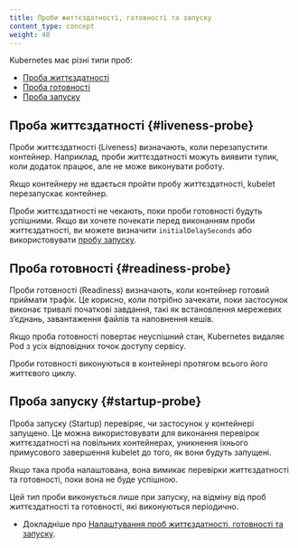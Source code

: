 ```yaml
---
title: Проби життєздатності, готовності та запуску
content_type: concept
weight: 40
---
```


<!-- overview -->

Kubernetes має різні типи проб:

- [Проба життєздатності](#liveness-probe)
- [Проба готовності](#readiness-probe)
- [Проба запуску](#startup-probe)

<!-- body -->

## Проба життєздатності {#liveness-probe}

Проби життєздатності (Liveness) визначають, коли перезапустити контейнер. Наприклад, проби життєздатності можуть виявити тупик, коли додаток працює, але не може виконувати роботу.

Якщо контейнеру не вдається пройти пробу життєздатності, kubelet перезапускає контейнер.

Проби життєздатності не чекають, поки проби готовності будуть успішними. Якщо ви хочете почекати перед виконанням проби життєздатності, ви можете визначити `initialDelaySeconds` або використовувати [пробу запуску](#startup-probe).

## Проба готовності {#readiness-probe}

Проби готовності (Readiness) визначають, коли контейнер готовий приймати трафік. Це корисно, коли потрібно зачекати, поки застосунок виконає тривалі початкові завдання, такі як встановлення мережевих зʼєднань, завантаження файлів та наповнення кешів.

Якщо проба готовності повертає неуспішний стан, Kubernetes видаляє Pod з усіх відповідних точок доступу сервісу.

Проби готовності виконуються в контейнері протягом всього його життєвого циклу.

## Проба запуску {#startup-probe}

Проба запуску (Startup) перевіряє, чи застосунок у контейнері запущено. Це можна використовувати для виконання перевірок життєздатності на повільних контейнерах, уникнення їхнього примусового завершення kubelet до того, як вони будуть запущені.

Якщо така проба налаштована, вона вимикає перевірки життєздатності та готовності, поки вона не буде успішною.

Цей тип проби виконується лише при запуску, на відміну від проб життєздатності та готовності, які виконуються періодично.

- Докладніше про [Налаштування проб життєздатності, готовності та запуску](/docs/tasks/configure-pod-container/configure-liveness-readiness-startup-probes).
